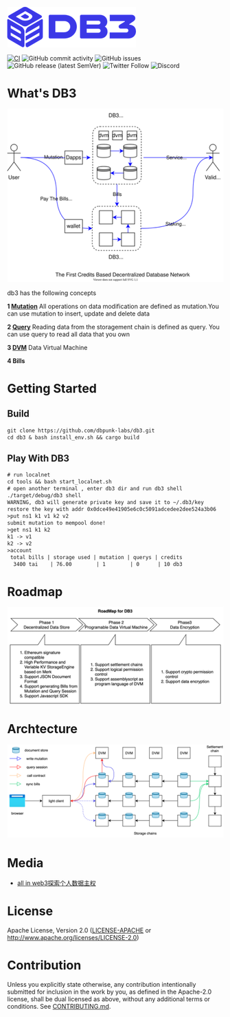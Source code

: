 ![db3_logo](./docs/images/db3_logo.png)

[![CI](https://github.com/db3-teams/db3/workflows/CI/badge.svg)](https://github.com/db3-teams/db3/actions)
![GitHub commit activity](https://img.shields.io/github/commit-activity/w/db3-teams/db3)
![GitHub issues](https://img.shields.io/github/issues/db3-teams/db3)
![GitHub release (latest SemVer)](https://img.shields.io/github/v/release/dbpunk-labs/db3)
![Twitter Follow](https://img.shields.io/twitter/follow/Db3Network?style=social)
![Discord](https://img.shields.io/discord/1025017851179962408)

# What's DB3

![overview](./docs/images/db3-overview.svg)

db3 has the following  concepts

**1 [Mutation](./docs/mutation.md)** All operations on data modification are defined as mutation.You can use mutation to insert, update and delete data

**2 [Query](./docs/query.md)** Reading data from the storagement chain is defined as query. You can use query to read all data that you own

**3 [DVM](./docs/dvm.md)** Data Virtual Machine

**4 Bills**

# Getting Started

## Build

```
git clone https://github.com/dbpunk-labs/db3.git
cd db3 & bash install_env.sh && cargo build
```

## Play With DB3

```
# run localnet
cd tools && bash start_localnet.sh
# open another terminal , enter db3 dir and run db3 shell
./target/debug/db3 shell
WARNING, db3 will generate private key and save it to ~/.db3/key
restore the key with addr 0x0dce49e41905e6c0c5091adcedee2dee524a3b06
>put ns1 k1 v1 k2 v2
submit mutation to mempool done!
>get ns1 k1 k2
k1 -> v1
k2 -> v2
>account
 total bills | storage used | mutation | querys | credits
  3400 tai    | 76.00        | 1        | 0      | 10 db3
```

# Roadmap

![roadmap](./docs/images/db3_roadmap.png)

# Archtecture
![db3_arch](./docs/images/db3_arch.png)
# Media
* [all in web3探索个人数据主权](https://www.muran.me/%E7%A6%BB%E8%81%8C%E9%98%BF%E9%87%8Call-in-web3%E6%8E%A2%E7%B4%A2%E4%B8%AA%E4%BA%BA%E6%95%B0%E6%8D%AE%E4%B8%BB%E6%9D%83)
# License
Apache License, Version 2.0
   ([LICENSE-APACHE](LICENSE-APACHE) or http://www.apache.org/licenses/LICENSE-2.0)

# Contribution

Unless you explicitly state otherwise, any contribution intentionally submitted
for inclusion in the work by you, as defined in the Apache-2.0 license, shall be
dual licensed as above, without any additional terms or conditions.
See [CONTRIBUTING.md](CONTRIBUTING.md).
